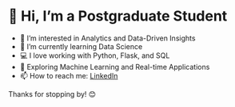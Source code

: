 # 👋 Hi, I’m a Postgraduate Student

- 👀 I’m interested in Analytics and Data-Driven Insights  
- 🌱 I’m currently learning Data Science  
- 💻 I love working with Python, Flask, and SQL  
- 🧠 Exploring Machine Learning and Real-time Applications  
- 📫 How to reach me: [LinkedIn](https://www.linkedin.com/in/snehaa06)

Thanks for stopping by! 😊


<!---
Snehaa-06/Snehaa-06 is a ✨ special ✨ repository because its `README.md` (this file) appears on your GitHub profile.
You can click the Preview link to take a look at your changes.
--->
